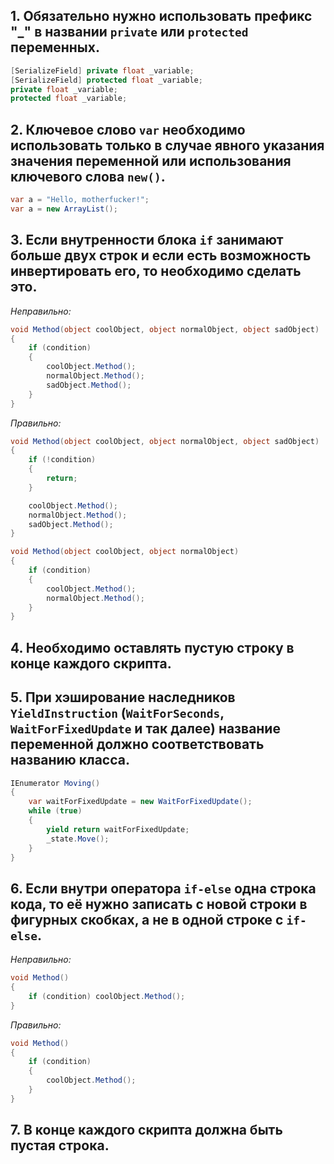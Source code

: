 ## 1. Обязательно нужно использовать префикс "_" в названии `private` или `protected` переменных.
```cs
[SerializeField] private float _variable;
[SerializeField] protected float _variable;
private float _variable;
protected float _variable;
```
## 2. Ключевое слово `var` необходимо использовать только в случае явного указания значения переменной или использования ключевого слова `new()`.
```cs
var a = "Hello, motherfucker!";
var a = new ArrayList();
```
## 3. Если внутренности блока `if` занимают больше двух строк и если есть возможность инвертировать его, то необходимо сделать это.
*Неправильно:*
```cs
void Method(object coolObject, object normalObject, object sadObject)
{
    if (condition)
    {
        coolObject.Method();
        normalObject.Method();
        sadObject.Method();
    }
}
```
*Правильно:*
```cs
void Method(object coolObject, object normalObject, object sadObject)
{
    if (!condition)
    {
        return;
    }

    coolObject.Method();
    normalObject.Method();
    sadObject.Method();
}
```
```cs
void Method(object coolObject, object normalObject)
{
    if (condition)
    {
        coolObject.Method();
        normalObject.Method();
    }
}
```
## 4. Необходимо оставлять пустую строку в конце каждого скрипта.
## 5. При хэширование наследников `YieldInstruction` (`WaitForSeconds`, `WaitForFixedUpdate` и так далее) название переменной должно соответствовать названию класса.
```cs
IEnumerator Moving()
{
    var waitForFixedUpdate = new WaitForFixedUpdate();
    while (true)
    {
        yield return waitForFixedUpdate;
        _state.Move();
    }
}
```
## 6. Если внутри оператора `if-else` одна строка кода, то её нужно записать с новой строки в фигурных скобках, а не в одной строке с `if-else`.
*Неправильно:*
```cs
void Method()
{
    if (condition) coolObject.Method();
}
```
*Правильно:*
```cs
void Method()
{
    if (condition)
    {
        coolObject.Method();
    }
}
```
## 7. В конце каждого скрипта должна быть пустая строка.